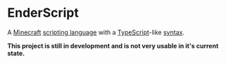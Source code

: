 # EnderScript
A [Minecraft](https://www.minecraft.net/) [scripting language](https://en.wikipedia.org/wiki/Scripting_language) with a [TypeScript](https://www.typescriptlang.org/)-like [syntax](https://en.wikipedia.org/wiki/Syntax_(programming_languages)).

**This project is still in development and is not very usable in it's current state.**
